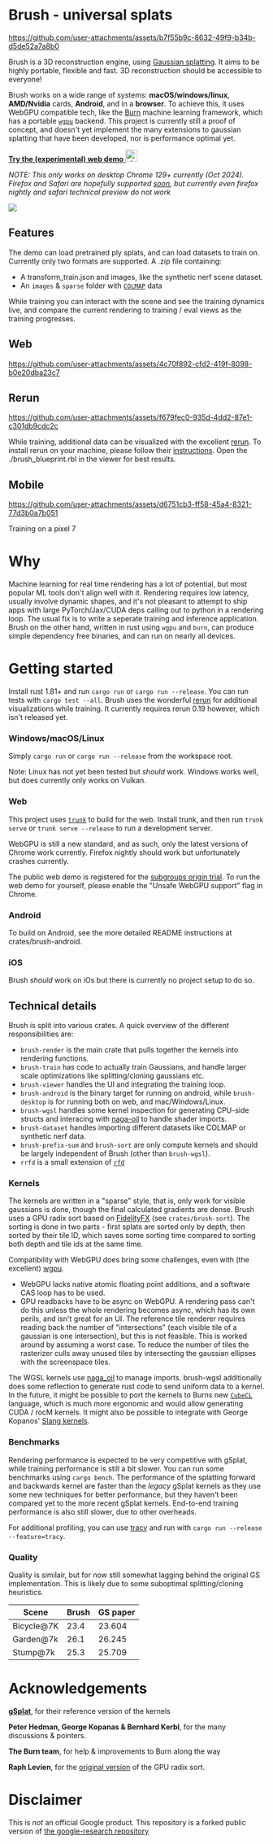 # Brush - universal splats

https://github.com/user-attachments/assets/b7f55b9c-8632-49f9-b34b-d5de52a7a8b0

Brush is a 3D reconstruction engine, using [Gaussian splatting](https://repo-sam.inria.fr/fungraph/3d-gaussian-splatting/). It aims to be highly portable, flexible and fast. 3D reconstruction should be accessible to everyone!

Brush works on a wide range of systems: **macOS/windows/linux**, **AMD/Nvidia** cards, **Android**, and in a **browser**. To achieve this, it uses WebGPU compatible tech, like the [Burn](https://github.com/tracel-ai/burn) machine learning framework, which has a portable [`wgpu`](https://github.com/gfx-rs/wgpu) backend. This project is currently still a proof of concept, and doesn't yet implement the many extensions to gaussian splatting that have been developed, nor is performance optimal yet.

[**Try the (experimental) web demo** <img src="https://cdn-icons-png.flaticon.com/256/888/888846.png" alt="chrome logo" width="24"/>
](https://arthurbrussee.github.io/brush-demo)

_NOTE: This only works on desktop Chrome 129+ currently (Oct 2024). Firefox and Safari are hopefully supported [soon](https://caniuse.com/webgpu), but currently even firefox nightly and safari technical preview do not work_

[![](https://dcbadge.limes.pink/api/server/https://discord.gg/gFuPzR7z)](https://discord.gg/gFuPzR7z)

## Features

The demo can load pretrained ply splats, and can load datasets to train on. Currently only two formats are supported. A .zip file containing:
- A transform_train.json and images, like the synthetic nerf scene dataset.
- An `images` & `sparse` folder with [`COLMAP`](https://github.com/colmap/colmap) data

While training you can interact with the scene and see the training dynamics live, and compare the current rendering to training / eval views as the training progresses.

## Web

https://github.com/user-attachments/assets/4c70f892-cfd2-419f-8098-b0e20dba23c7

## Rerun

https://github.com/user-attachments/assets/f679fec0-935d-4dd2-87e1-c301db9cdc2c

While training, additional data can be visualized with the excellent [rerun](https://rerun.io/). To install rerun on your machine, please follow their [instructions](https://rerun.io/docs/getting-started/installing-viewer). Open the ./brush_blueprint.rbl in the viewer for best results.

## Mobile

https://github.com/user-attachments/assets/d6751cb3-ff58-45a4-8321-77d3b0a7b051

Training on a pixel 7

# Why

Machine learning for real time rendering has a lot of potential, but most popular ML tools don't align well with it. Rendering requires low latency, usually involve dynamic shapes, and it's not pleasant to attempt to ship apps with large PyTorch/Jax/CUDA deps calling out to python in a rendering loop. The usual fix is to write a seperate training and inference application. Brush on the other hand, written in rust using `wgpu` and `burn`, can produce simple dependency free binaries, and can run on nearly all devices.

# Getting started
Install rust 1.81+ and run `cargo run` or `cargo run --release`. You can run tests with `cargo test --all`. Brush uses the wonderful [rerun](rerun.io) for additional visualizations while training.
It currently requires rerun 0.19 however, which isn't released yet.

### Windows/macOS/Linux
Simply `cargo run` or `cargo run --release` from the workspace root.

Note: Linux has not yet been tested but *should* work. Windows works well, but does currently only works on Vulkan.

### Web
This project uses [`trunk`](https://github.com/trunk-rs/trunk) to build for the web. Install trunk, and then run `trunk serve` or `trunk serve --release` to run a development server.

WebGPU is still a new standard, and as such, only the latest versions of Chrome work currently. Firefox nightly should work but unfortunately crashes currently.

The public web demo is registered for the [subgroups origin trial](https://chromestatus.com/feature/5126409856221184). To run the web demo for yourself, please enable the "Unsafe WebGPU support" flag in Chrome.

### Android
To build on Android, see the more detailed README instructions at crates/brush-android.

### iOS
Brush *should* work on iOs but there is currently no project setup to do so.

## Technical details

Brush is split into various crates. A quick overview of the different responsibilities are:

- `brush-render` is the main crate that pulls together the kernels into rendering functions.
- `brush-train` has code to actually train Gaussians, and handle larger scale optimizations like splitting/cloning gaussians etc.
- `brush-viewer` handles the UI and integrating the training loop.
- `brush-android` is the binary target for running on android, while `brush-desktop` is for running both on web, and mac/Windows/Linux.
- `brush-wgsl` handles some kernel inspection for generating CPU-side structs and interacing with [naga-oil](https://github.com/bevyengine/naga_oil) to handle shader imports.
- `brush-dataset` handles importing different datasets like COLMAP or synthetic nerf data.
- `brush-prefix-sum` and `brush-sort` are only compute kernels and should be largely independent of Brush (other than `brush-wgsl`).
- `rrfd` is a small extension of [`rfd`](https://github.com/PolyMeilex/rfd)

### Kernels

The kernels are written in a "sparse" style, that is, only work for visible gaussians is done, though the final calculated gradients are dense. Brush uses a GPU radix sort based on [FidelityFX](https://www.amd.com/en/products/graphics/technologies/fidelityfx.html) (see `crates/brush-sort`). The sorting is done in two parts - first splats are sorted only by depth, then sorted by their tile ID, which saves some sorting time compared to sorting both depth and tile ids at the same time.

Compatibility with WebGPU does bring some challenges, even with (the excellent) [wgpu](https://github.com/gfx-rs/wgpu).
- WebGPU lacks native atomic floating point additions, and a software CAS loop has to be used.
- GPU readbacks have to be async on WebGPU. A rendering pass can't do this unless the whole rendering becomes async, which has its own perils, and isn't great for an UI. The reference tile renderer requires reading back the number of "intersections" (each visible tile of a gaussian is one intersection), but this is not feasible. This is worked around by assuming a worst case. To reduce the number of tiles the rasterizer culls away unused tiles by intersecting the gaussian ellipses with the screenspace tiles.

The WGSL kernels use [naga_oil](https://github.com/bevyengine/naga_oil) to manage imports. brush-wgsl additionally does some reflection to generate rust code to send uniform data to a kernel. In the future, it might be possible to port the kernels to Burns new [`CubeCL`](https://github.com/tracel-ai/cubecl) language, which is much more ergonomic and would allow generating CUDA / rocM kernels. It might also be possible to integrate with George Kopanos' [Slang kernels](https://github.com/google/slang-gaussian-rasterization).

### Benchmarks

Rendering performance is expected to be very competitive with gSplat, while training performance is still a bit slower. You can run some benchmarks using `cargo bench`. The performance of the splatting forward and backwards kernel are faster than the _legacy_ gSplat kernels as they use some new techniques for better performance, but they haven't been compared yet to the more recent gSplat kernels. End-to-end training performance is also still slower, due to other overheads.

For additional profiling, you can use [tracy](https://github.com/wolfpld/tracy) and run with `cargo run --release --feature=tracy`.

### Quality

Quality is similair, but for now still somewhat lagging behind the original GS implementation. This is likely due to some suboptimal splitting/cloning heuristics.

| Scene      | Brush   | GS paper|
|------------|---------|---------|
| Bicycle@7K | 23.4    | 23.604  |
| Garden@7k  | 26.1    | 26.245  |
| Stump@7k   | 25.3    | 25.709  |

# Acknowledgements

[**gSplat**](https://github.com/nerfstudio-project/gsplat), for their reference version of the kernels

**Peter Hedman, George Kopanas & Bernhard Kerbl**, for the many discussions & pointers.

**The Burn team**, for help & improvements to Burn along the way

**Raph Levien**, for the [original version](https://github.com/googlefonts/compute-shader-101/pull/31) of the GPU radix sort.

# Disclaimer

This is *not* an official Google product. This repository is a forked public version of [the google-research repository](https://github.com/google-research/google-research/tree/master/brush_splat)
